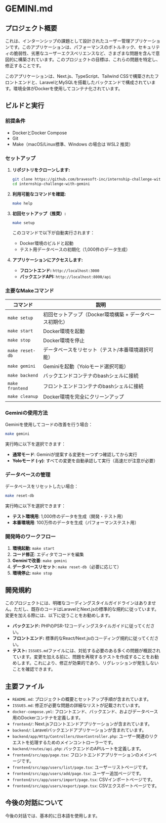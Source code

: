# GEMINI.md

## プロジェクト概要

これは、インターンシップの課題として設計されたユーザー管理アプリケーションです。このアプリケーションは、パフォーマンスのボトルネック、セキュリティの脆弱性、劣悪なユーザーエクスペリエンスなど、さまざまな問題を含んで意図的に構築されています。このプロジェクトの目標は、これらの問題を特定し、修正することです。

このアプリケーションは、Next.js、TypeScript、Tailwind CSSで構築されたフロントエンドと、LaravelとMySQLを搭載したバックエンドで構成されています。環境全体がDockerを使用してコンテナ化されています。

## ビルドと実行

### 前提条件

*   DockerとDocker Compose
*   Git
*   Make（macOS/Linux標準、Windows の場合は WSL2 推奨）

### セットアップ

1.  **リポジトリをクローンします:**
    ```bash
    git clone https://github.com/bravesoft-inc/internship-challenge-with-gemini.git
    cd internship-challenge-with-gemini
    ```

2.  **利用可能なコマンドを確認:**
    ```bash
    make help
    ```

3.  **初回セットアップ（推奨）:**
    ```bash
    make setup
    ```
    このコマンドで以下が自動実行されます：
    - Docker環境のビルドと起動
    - テスト用データベースの初期化（1,000件のデータ生成）

4.  **アプリケーションにアクセスします:**
    *   **フロントエンド:** `http://localhost:3000`
    *   **バックエンドAPI:** `http://localhost:8000/api`

### 主要なMakeコマンド

| コマンド | 説明 |
|---------|------|
| `make setup` | 初回セットアップ（Docker環境構築 + データベース初期化） |
| `make start` | Docker環境を起動 |
| `make stop` | Docker環境を停止 |
| `make reset-db` | データベースをリセット（テスト/本番環境選択可能） |
| `make gemini` | Geminiを起動（Yoloモード選択可能） |
| `make backend` | バックエンドコンテナのbashシェルに接続 |
| `make frontend` | フロントエンドコンテナのbashシェルに接続 |
| `make cleanup` | Docker環境を完全にクリーンアップ |

### Geminiの使用方法

Geminiを使用してコードの改善を行う場合：

```bash
make gemini
```

実行時に以下を選択できます：
- **通常モード**: Geminiが提案する変更を一つずつ確認してから実行
- **Yoloモード (-y)**: すべての変更を自動承認して実行（高速だが注意が必要）

### データベースの管理

データベースをリセットしたい場合：

```bash
make reset-db
```

実行時に以下を選択できます：
- **テスト環境用**: 1,000件のデータを生成（開発・テスト用）
- **本番環境用**: 100万件のデータを生成（パフォーマンステスト用）

### 開発時のワークフロー

1. **環境起動**: `make start`
2. **コード修正**: エディタでコードを編集
3. **Geminiで改善**: `make gemini`
4. **データベースリセット**: `make reset-db`（必要に応じて）
5. **環境停止**: `make stop`

## 開発規約

このプロジェクトには、明確なコーディングスタイルガイドラインはありません。ただし、既存のコードはLaravelとNext.jsの標準的な規約に従っています。変更を加える際には、以下に従うことをお勧めします。

*   **バックエンド:** PHPのPSR-12コーディングスタイルガイドに従ってください。
*   **フロントエンド:** 標準的なReact/Next.jsのコーディング規約に従ってください。
*   **テスト:** `ISSUES.md`ファイルには、対処する必要のある多くの問題が概説されています。変更を加える前に、問題を再現するテストを作成することをお勧めします。これにより、修正が効果的であり、リグレッションが発生しないことを確認できます。

## 主要ファイル

*   `README.md`: プロジェクトの概要とセットアップ手順が含まれています。
*   `ISSUES.md`: 修正が必要な問題の詳細なリストが記載されています。
*   `docker-compose.yml`: フロントエンド、バックエンド、およびデータベース用のDockerコンテナを定義します。
*   `frontend/`: Next.jsフロントエンドアプリケーションが含まれています。
*   `backend/`: Laravelバックエンドアプリケーションが含まれています。
*   `backend/app/Http/Controllers/UserController.php`: ユーザー関連のリクエストを処理するためのメインコントローラーです。
*   `backend/routes/api.php`: バックエンドのAPIルートを定義します。
*   `frontend/src/app/page.tsx`: フロントエンドアプリケーションのメインページです。
*   `frontend/src/app/users/list/page.tsx`: ユーザーリストページです。
*   `frontend/src/app/users/add/page.tsx`: ユーザー追加ページです。
*   `frontend/src/app/users/import/page.tsx`: CSVインポートページです。
*   `frontend/src/app/users/export/page.tsx`: CSVエクスポートページです。

## 今後の対話について

今後の対話では、基本的に日本語を使用します。